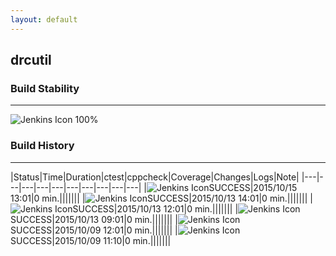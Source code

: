 ```yaml
---
layout: default
---
```

## drcutil
### Build Stability
___
![Jenkins Icon](http://jenkinshrg.github.io/images/48x48/health-80plus.png)
100%
  
### Build History
___
|Status|Time|Duration|<span class='badge'>ctest</span>|<span class='badge'>cppcheck</span>|Coverage|Changes|Logs|Note|
|---|---|---|---|---|---|---|---|---|---|
|![Jenkins Icon](http://jenkinshrg.github.io/images/24x24/blue.png)SUCCESS|2015/10/15 13:01|0 min.|||||||
|![Jenkins Icon](http://jenkinshrg.github.io/images/24x24/blue.png)SUCCESS|2015/10/13 14:01|0 min.|||||||
|![Jenkins Icon](http://jenkinshrg.github.io/images/24x24/blue.png)SUCCESS|2015/10/13 12:01|0 min.|||||||
|![Jenkins Icon](http://jenkinshrg.github.io/images/24x24/blue.png)SUCCESS|2015/10/13 09:01|0 min.|||||||
|![Jenkins Icon](http://jenkinshrg.github.io/images/24x24/blue.png)SUCCESS|2015/10/09 12:01|0 min.|||||||
|![Jenkins Icon](http://jenkinshrg.github.io/images/24x24/blue.png)SUCCESS|2015/10/09 11:10|0 min.|||||||
